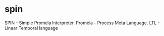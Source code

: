 # spin
SPIN - Simple Promela Interpreter. Promela - Process Meta Language. LTL - Linear Temporal language
